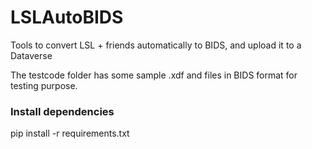 # LSLAutoBIDS
Tools to convert LSL + friends automatically to BIDS, and upload it to a Dataverse

The testcode folder has some sample .xdf and files in BIDS format for testing purpose.

### Install dependencies

pip install -r requirements.txt
